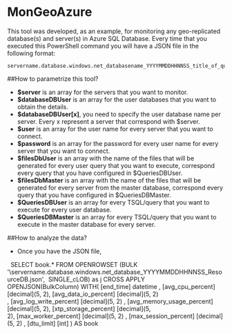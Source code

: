 # MonGeoAzure

This tool was developed, as an example, for monitoring any geo-replicated database(s) and server(s) in Azure SQL Database. Every time that you executed this PowerShell command you will have a JSON file in the following format: 

    servername.database.windows.net_databasename_YYYYMMDDHHNNSS_title_of_query.json

##How to parametrize this tool?

- **$server** is an array for the servers that you want to monitor.
- **$databaseDBUser** is an array for the user databases that you want to obtain the details.
- **$databaseDBUser[x]**, you need to specify the user database name per server. Every x represent a server that correspond with $server.
- **$user** is an array for the user name for every server that you want to connect.
- **$password** is an array for the password for every user name for every server that you want to connect.
- **$filesDbUser** is an array with the name of the files that will be generated for every user query that you want to execute, correspond every query that you have configured in $QueriesDBUser.
- **$filesDbMaster** is an array with the name of the files that will be generated for every server from the master database, correspond every query that you have configured in $QueriesDBMaster.
- **$QueriesDBUser** is an array for every TSQL/query that you want to execute for every user database.
- **$QueriesDBMaster** is an array for every TSQL/query that you want to execute in the master database for every server.

##How to analyze the data?

  - Once you have the JSON file, 
  
   SELECT book.* FROM OPENROWSET (BULK '<folder>\servername.database.windows.net_database_YYYYMMDDHHNNSS_ResourceDB.json',  SINGLE_cLOB) as j CROSS APPLY OPENJSON(BulkColumn) WITH( [end_time] datetime , [avg_cpu_percent] [decimal](5, 2), [avg_data_io_percent] [decimal](5, 2) , [avg_log_write_percent] [decimal](5, 2) , [avg_memory_usage_percent] [decimal](5, 2), [xtp_storage_percent] [decimal](5, 2), [max_worker_percent] [decimal](5, 2) , [max_session_percent] [decimal](5, 2) , [dtu_limit] [int] ) AS book
